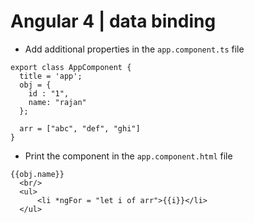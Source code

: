 # Angular 4 | data binding

* Add additional properties in the `app.component.ts` file

```
export class AppComponent {
  title = 'app';
  obj = {
    id : "1",
    name: "rajan"
  };

  arr = ["abc", "def", "ghi"]
}

```

* Print the component in the `app.component.html` file
```
{{obj.name}}
  <br/>
  <ul>
      <li *ngFor = "let i of arr">{{i}}</li>
  </ul>
```

